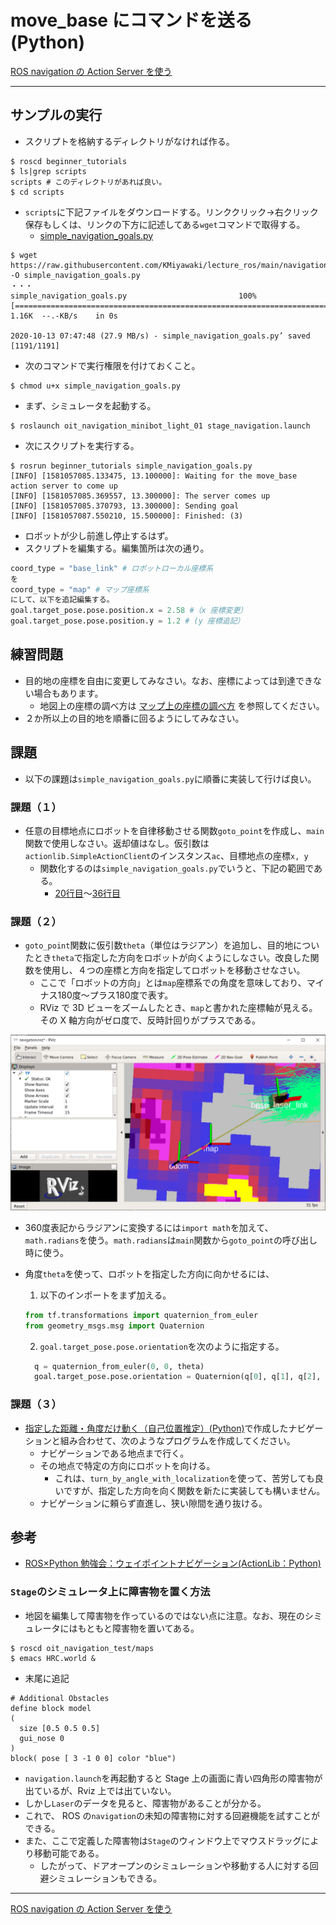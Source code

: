 # move_base にコマンドを送る (Python)

[ROS navigation の Action Server を使う](./Home.md)

---

## サンプルの実行

- スクリプトを格納するディレクトリがなければ作る。

```shell
$ roscd beginner_tutorials
$ ls|grep scripts
scripts # このディレクトリがあれば良い。
$ cd scripts
```

- `scripts`に下記ファイルをダウンロードする。リンククリック->右クリック保存もしくは、リンクの下方に記述してある`wget`コマンドで取得する。
  - [simple_navigation_goals.py](https://raw.githubusercontent.com/KMiyawaki/lecture_ros/main/navigation_action_server/simple_navigation_goals.py)

```shell
$ wget https://raw.githubusercontent.com/KMiyawaki/lecture_ros/main/navigation_action_server/simple_navigation_goals.py -O simple_navigation_goals.py
・・・
simple_navigation_goals.py                         100%[===============================================================================================================================>]   1.16K  --.-KB/s    in 0s      

2020-10-13 07:47:48 (27.9 MB/s) - simple_navigation_goals.py’ saved [1191/1191]
```

- 次のコマンドで実行権限を付けておくこと。

```shell
$ chmod u+x simple_navigation_goals.py
```

- まず、シミュレータを起動する。

```shell
$ roslaunch oit_navigation_minibot_light_01 stage_navigation.launch
```

- 次にスクリプトを実行する。

```shell
$ rosrun beginner_tutorials simple_navigation_goals.py
[INFO] [1581057085.133475, 13.100000]: Waiting for the move_base action server to come up
[INFO] [1581057085.369557, 13.300000]: The server comes up
[INFO] [1581057085.370793, 13.300000]: Sending goal
[INFO] [1581057087.550210, 15.500000]: Finished: (3)
```

- ロボットが少し前進し停止するはず。
- スクリプトを編集する。編集箇所は次の通り。

```python
coord_type = "base_link" # ロボットローカル座標系
を
coord_type = "map" # マップ座標系
にして、以下を追記編集する。
goal.target_pose.pose.position.x = 2.58 #（x 座標変更）
goal.target_pose.pose.position.y = 1.2 # (y 座標追記）
```

## 練習問題

- 目的地の座標を自由に変更してみなさい。なお、座標によっては到達できない場合もあります。
  - 地図上の座標の調べ方は [マップ上の座標の調べ方](../how_to_get_coordinates.md) を参照してください。
- ２か所以上の目的地を順番に回るようにしてみなさい。

## 課題

- 以下の課題は`simple_navigation_goals.py`に順番に実装して行けば良い。

### 課題（１）

- 任意の目標地点にロボットを自律移動させる関数`goto_point`を作成し、`main`関数で使用しなさい。返却値はなし。仮引数は`actionlib.SimpleActionClient`のインスタンス`ac`、目標地点の座標`x, y`
  - 関数化するのは`simple_navigation_goals.py`でいうと、下記の範囲である。
    - [20行目](https://github.com/KMiyawaki/lecture_ros/blob/main/stage_simulator/navigation_action_server/simple_navigation_goals.py#L20)～[36行目](https://github.com/KMiyawaki/lecture_ros/blob/main/stage_simulator/navigation_action_server/simple_navigation_goals.py#L36)

### 課題（２）

- `goto_point`関数に仮引数`theta`（単位はラジアン）を追加し、目的地についたとき`theta`で指定した方向をロボットが向くようにしなさい。改良した関数を使用し、４つの座標と方向を指定してロボットを移動させなさい。
  - ここで「ロボットの方向」とは`map`座標系での角度を意味しており、マイナス180度～プラス180度で表す。
  - RViz で 3D ビューをズームしたとき、`map`と書かれた座標軸が見える。その X 軸方向がゼロ度で、反時計回りがプラスである。

![2020-10-13_081605.png](./2020-10-13_081605.png)

- 360度表記からラジアンに変換するには`import math`を加えて、`math.radians`を使う。`math.radians`は`main`関数から`goto_point`の呼び出し時に使う。
- 角度`theta`を使って、ロボットを指定した方向に向かせるには、
  1. 以下のインポートをまず加える。

  ```python
  from tf.transformations import quaternion_from_euler
  from geometry_msgs.msg import Quaternion
  ```

  2. `goal.target_pose.pose.orientation`を次のように指定する。

  ```python
    q = quaternion_from_euler(0, 0, theta)
    goal.target_pose.pose.orientation = Quaternion(q[0], q[1], q[2], q[3])
  ```

### 課題（３）

- [指定した距離・角度だけ動く（自己位置推定）(Python)](../basic_behaviors/simple_move_py_03.md)で作成したナビゲーションと組み合わせて、次のようなプログラムを作成してください。
  - ナビゲーションである地点まで行く。
  - その地点で特定の方向にロボットを向ける。
    - これは、`turn_by_angle_with_localization`を使って、苦労しても良いですが、指定した方向を向く関数を新たに実装しても構いません。
  - ナビゲーションに頼らず直進し、狭い隙間を通り抜ける。

## 参考

- [ROS×Python 勉強会：ウェイポイントナビゲーション(ActionLib：Python)](http://demura.net/lecture/12433.html)

### `Stage`のシミュレータ上に障害物を置く方法

- 地図を編集して障害物を作っているのではない点に注意。なお、現在のシミュレータにはもともと障害物を置いてある。

```shell
$ roscd oit_navigation_test/maps
$ emacs HRC.world &
```

- 末尾に追記

```text
# Additional Obstacles
define block model
(
  size [0.5 0.5 0.5]
  gui_nose 0
)
block( pose [ 3 -1 0 0] color "blue")
```

- `navigation.launch`を再起動すると Stage 上の画面に青い四角形の障害物が出ているが、Rviz 上では出ていない。
- しかし`Laser`のデータを見ると、障害物があることが分かる。
- これで、 ROS の`navigation`の未知の障害物に対する回避機能を試すことができる。
- また、ここで定義した障害物は`Stage`のウィンドウ上でマウスドラッグにより移動可能である。
  - したがって、ドアオープンのシミュレーションや移動する人に対する回避シミュレーションもできる。

---

[ROS navigation の Action Server を使う](./Home.md)
